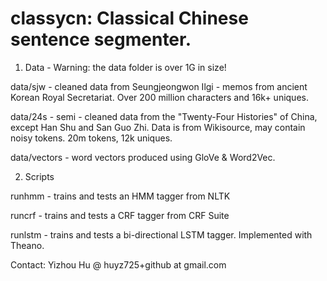 classycn: Classical Chinese sentence segmenter. 
========

1. Data - Warning: the data folder is over 1G in size! 

data/sjw - cleaned data from Seungjeongwon Ilgi - memos from ancient Korean Royal Secretariat. Over 200 million characters and 16k+ uniques. 

data/24s - semi - cleaned data from the "Twenty-Four Histories" of China, except Han Shu and San Guo Zhi. Data is from Wikisource, may contain noisy tokens. 20m tokens, 12k uniques.  

data/vectors - word vectors produced using GloVe & Word2Vec. 

2. Scripts

runhmm - trains and tests an HMM tagger from NLTK

runcrf - trains and tests a CRF tagger from CRF Suite

runlstm - trains and tests a bi-directional LSTM tagger. Implemented with Theano. 

Contact: Yizhou Hu @ huyz725+github at gmail.com
